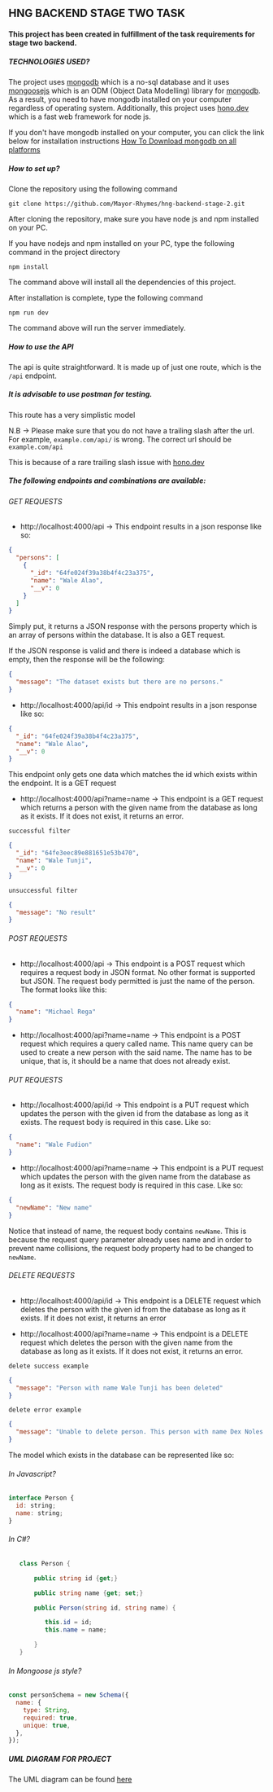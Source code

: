 ## HNG BACKEND STAGE TWO TASK

#### This project has been created in fulfillment of the task requirements for stage two backend.

##### TECHNOLOGIES USED?

The project uses [mongodb](https://mongodb.com) which is a no-sql database and it uses [mongoosejs](https://mongoosejs.com) which is an ODM (Object Data Modelling) library for [mongodb](https://mongodb.com). As a result, you need to have mongodb installed on your computer regardless of operating system. Additionally, this project uses [hono.dev](https://hono.dev) which is a fast web framework for node js.

If you don't have mongodb installed on your computer, you can click the link below for installation instructions
[How To Download mongodb on all platforms](https://tutorial.techaltum.com/mongodb-installation.html)

##### How to set up?

Clone the repository using the following command

`git clone https://github.com/Mayor-Rhymes/hng-backend-stage-2.git`

After cloning the repository, make sure you have node js and npm installed on your PC.

If you have nodejs and npm installed on your PC, type the following command in the project directory

`npm install`

The command above will install all the dependencies of this project.

After installation is complete, type the following command

`npm run dev`

The command above will run the server immediately.

##### How to use the API

The api is quite straightforward. It is made up of just one route, which is the `/api` endpoint.

##### It is advisable to use postman for testing.

This route has a very simplistic model

N.B -> Please make sure that you do not have a trailing slash after the url. 
For example, `example.com/api/` is wrong.
The correct url should be `example.com/api`

This is because of a rare trailing slash issue with [hono.dev](https://hono.dev)


##### The following endpoints and combinations are available:

###### GET REQUESTS

- http://localhost:4000/api -> This endpoint results in a json response like so:

```json
{
  "persons": [
    {
      "_id": "64fe024f39a38b4f4c23a375",
      "name": "Wale Alao",
      "__v": 0
    }
  ]
}
```

Simply put, it returns a JSON response with the persons property which is an array of persons within the database. It is also a GET request.

If the JSON response is valid and there is indeed a database which is empty, then the response will be the following:

```json
{
  "message": "The dataset exists but there are no persons."
}
```

- http://localhost:4000/api/id -> This endpoint results in a json response like so:

```json
{
  "_id": "64fe024f39a38b4f4c23a375",
  "name": "Wale Alao",
  "__v": 0
}
```

This endpoint only gets one data which matches the id which exists within the endpoint. It is a GET request

- http://localhost:4000/api?name=name -> This endpoint is a GET request which returns a person with the given name from the database as long as it exists. If it does not exist, it returns an error.

`successful filter`

```json
{
  "_id": "64fe3eec89e881651e53b470",
  "name": "Wale Tunji",
  "__v": 0
}
```

`unsuccessful filter`

```json
{
  "message": "No result"
}
```

###### POST REQUESTS

- http://localhost:4000/api -> This endpoint is a POST request which requires a request body in JSON format. No other format is supported but JSON. The request body permitted is just the name of the person. The format looks like this:

```json
{
  "name": "Michael Rega"
}
```

- http://localhost:4000/api?name=name -> This endpoint is a POST request which requires a query called name. This name query can be used to create a new person with the said name. The name has to be unique, that is, it should be a name that does not already exist.

###### PUT REQUESTS

- http://localhost:4000/api/id -> This endpoint is a PUT request which updates the person with the given id from the database as long as it exists. The request body is required in this case. Like so:

```json
{
  "name": "Wale Fudion"
}
```

- http://localhost:4000/api?name=name -> This endpoint is a PUT request which updates the person with the given name from the database as long as it exists. The request body is required in this case. Like so:

```json
{
  "newName": "New name"
}
```

Notice that instead of name, the request body contains `newName`. This is because the request query parameter already uses name and in order to prevent name collisions, the request body property had to be changed to `newName`.

###### DELETE REQUESTS

- http://localhost:4000/api/id -> This endpoint is a DELETE request which deletes the person with the given id from the database as long as it exists. If it does not exist, it returns an error

- http://localhost:4000/api?name=name -> This endpoint is a DELETE request which deletes the person with the given name from the database as long as it exists. If it does not exist, it returns an error.

`delete success example`

```json
{
  "message": "Person with name Wale Tunji has been deleted"
}
```

`delete error example`

```json
{
  "message": "Unable to delete person. This person with name Dex Noles probably does not exist"
}
```

The model which exists in the database can be represented like so:

###### In Javascript?

```js
interface Person {
  id: string;
  name: string;
}
```

###### In C#?

```c#
   class Person {

       public string id {get;}

       public string name {get; set;}

       public Person(string id, string name) {

          this.id = id;
          this.name = name;

       }
   }

```

###### In Mongoose js style?

```js
const personSchema = new Schema({
  name: {
    type: String,
    required: true,
    unique: true,
  },
});
```

##### UML DIAGRAM FOR PROJECT

The UML diagram can be found [here](https://github.com/Mayor-Rhymes/hng-backend-stage-2/blob/main/UML-IMAGES/UML_FOR_SCHEMA.png)
